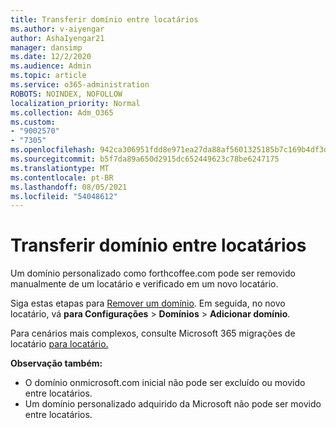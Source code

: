 ```yaml
---
title: Transferir domínio entre locatários
ms.author: v-aiyengar
author: AshaIyengar21
manager: dansimp
ms.date: 12/2/2020
ms.audience: Admin
ms.topic: article
ms.service: o365-administration
ROBOTS: NOINDEX, NOFOLLOW
localization_priority: Normal
ms.collection: Adm_O365
ms.custom:
- "9002570"
- "7305"
ms.openlocfilehash: 942ca306951fdd8e971ea27da88af5601325185b7c169b4df3dfd9e43e1650c5
ms.sourcegitcommit: b5f7da89a650d2915dc652449623c78be6247175
ms.translationtype: MT
ms.contentlocale: pt-BR
ms.lasthandoff: 08/05/2021
ms.locfileid: "54048612"
---
```

# <a name="transfer-domain-between-tenants"></a>Transferir domínio entre locatários

Um domínio personalizado como forthcoffee.com pode ser removido manualmente de um locatário e verificado em um novo locatário.

Siga estas etapas para [Remover um domínio](https://docs.microsoft.com/microsoft-365/admin/get-help-with-domains/remove-a-domain). Em seguida, no novo locatário, vá **para Configurações**  >  **Domínios**  >  **Adicionar domínio**.

Para cenários mais complexos, consulte Microsoft 365 migrações de locatário [para locatário.](https://docs.microsoft.com/microsoft-365/enterprise/microsoft-365-tenant-to-tenant-migrations)

**Observação também:**
- O domínio onmicrosoft.com inicial não pode ser excluído ou movido entre locatários.
- Um domínio personalizado adquirido da Microsoft não pode ser movido entre locatários.